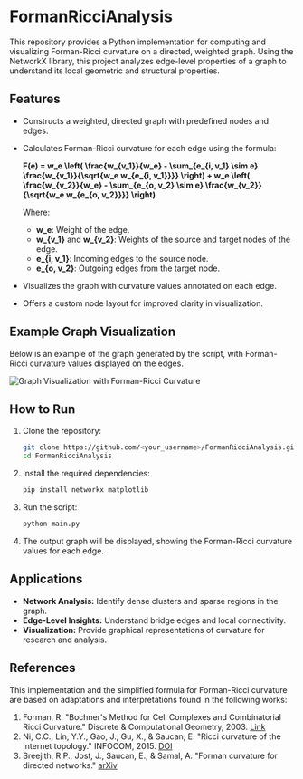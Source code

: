 # FormanRicciAnalysis

This repository provides a Python implementation for computing and visualizing Forman-Ricci curvature on a directed, weighted graph. Using the NetworkX library, this project analyzes edge-level properties of a graph to understand its local geometric and structural properties.

## Features
- Constructs a weighted, directed graph with predefined nodes and edges.
- Calculates Forman-Ricci curvature for each edge using the formula:

  **F(e) = w_e \left( \frac{w_{v_1}}{w_e} - \sum_{e_{i, v_1} \sim e} \frac{w_{v_1}}{\sqrt{w_e w_{e_{i, v_1}}}} \right) + w_e \left( \frac{w_{v_2}}{w_e} - \sum_{e_{o, v_2} \sim e} \frac{w_{v_2}}{\sqrt{w_e w_{e_{o, v_2}}}} \right)**

  Where:
  - **w_e**: Weight of the edge.
  - **w_{v_1}** and **w_{v_2}**: Weights of the source and target nodes of the edge.
  - **e_{i, v_1}**: Incoming edges to the source node.
  - **e_{o, v_2}**: Outgoing edges from the target node.

- Visualizes the graph with curvature values annotated on each edge.
- Offers a custom node layout for improved clarity in visualization.

## Example Graph Visualization
Below is an example of the graph generated by the script, with Forman-Ricci curvature values displayed on the edges.

![Graph Visualization with Forman-Ricci Curvature](graph_visualization.png)

## How to Run
1. Clone the repository:
   ```bash
   git clone https://github.com/<your_username>/FormanRicciAnalysis.git
   cd FormanRicciAnalysis
   ```
2. Install the required dependencies:
   ```bash
   pip install networkx matplotlib
   ```
3. Run the script:
   ```bash
   python main.py
   ```
4. The output graph will be displayed, showing the Forman-Ricci curvature values for each edge.

## Applications
- **Network Analysis:** Identify dense clusters and sparse regions in the graph.
- **Edge-Level Insights:** Understand bridge edges and local connectivity.
- **Visualization:** Provide graphical representations of curvature for research and analysis.

## References
This implementation and the simplified formula for Forman-Ricci curvature are based on adaptations and interpretations found in the following works:

1. Forman, R. "Bochner's Method for Cell Complexes and Combinatorial Ricci Curvature." Discrete & Computational Geometry, 2003. [Link](https://link.springer.com/article/10.1007/s00454-002-0760-1)
2. Ni, C.C., Lin, Y.Y., Gao, J., Gu, X., & Saucan, E. "Ricci curvature of the Internet topology." INFOCOM, 2015. [DOI](https://doi.org/10.1109/INFOCOM.2015.7218428)
3. Sreejith, R.P., Jost, J., Saucan, E., & Samal, A. "Forman curvature for directed networks." [arXiv](https://arxiv.org/abs/1605.04662)
